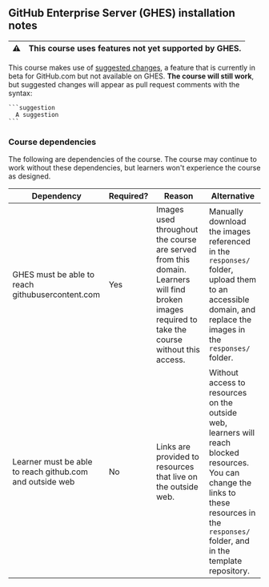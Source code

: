 ## GitHub Enterprise Server (GHES) installation notes

⚠️ | This course uses features not yet supported by GHES.
--- | ---

This course makes use of [suggested changes](https://github.blog/changelog/2018-10-16-suggested-changes/), a feature that is currently in beta for GitHub.com but not available on GHES. **The course will still work**, but suggested changes will appear as pull request comments with the syntax:

    ```suggestion
      A suggestion
    ```

### Course dependencies

The following are dependencies of the course. The course may continue to work without these dependencies, but learners won't experience the course as designed.

| Dependency                                                                                                                      | Required? | Reason                                                                                                                                           | Alternative                                                                                                                                                                                    |
|---------------------------------------------------------------------------------------------------------------------------------|-----------|--------------------------------------------------------------------------------------------------------------------------------------------------|------------------------------------------------------------------------------------------------------------------------------------------------------------------------------------------------|
| GHES must be able to reach githubusercontent.com                                                                                | Yes       | Images used throughout the course are served from this domain. Learners will find broken images required to take the course without this access. | Manually download the images referenced in the `responses/` folder, upload them to an accessible domain, and replace the images in the `responses/` folder.                                    |
| Learner must be able to reach github.com and outside web                                                                        | No        | Links are provided to resources that live on the outside web.                                                                                    | Without access to resources on the outside web, learners will reach blocked resources. You can change the links to these resources in the `responses/` folder, and in the template repository. |
